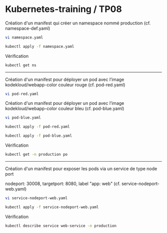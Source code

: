 # Kubernetes-training / TP08
Création d'un manifest qui créer un namespace nommé production (cf. namespace-def.yaml)
```sh
vi namespace.yaml
```
```sh
kubectl apply -f namespace.yaml
```
Vérification
```sh
kubectl get ns
```
********************************
Création d'un manifest pour déployer un pod avec l’image kodekloud/webapp-color couleur rouge (cf. pod-red.yaml)
```sh
vi pod-red.yaml
```
Création d'un manifest pour déployer un pod avec l’image kodekloud/webapp-color couleur bleu (cf. pod-blue.yaml)
```sh
vi pod-blue.yaml
```
```sh
kubectl apply -f pod-red.yaml

kubectl apply -f pod-blue.yaml
```
Vérification
```sh
kubectl get -n production po
```
********************************
Création d'un manifest pour exposer les pods via un service de type node port

nodeport: 30008, targetport: 8080, label "app: web" (cf. service-nodeport-web.yaml)
```sh
vi service-nodeport-web.yaml

kubectl apply -f service-nodeport-web.yaml
```
Vérification
```sh
kubectl describe service web-service -n production
```
